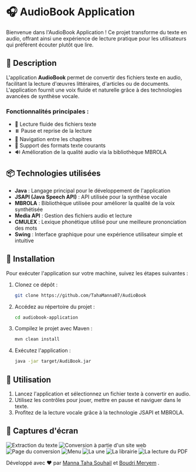 # 🎧 AudioBook Application

Bienvenue dans l'AudioBook Application ! Ce projet transforme du texte en audio, offrant ainsi une expérience de lecture pratique pour les utilisateurs qui préfèrent écouter plutôt que lire.

## 📝 Description

L'application **AudioBook** permet de convertir des fichiers texte en audio, facilitant la lecture d'œuvres littéraires, d'articles ou de documents. L'application fournit une voix fluide et naturelle grâce à des technologies avancées de synthèse vocale.

### Fonctionnalités principales :
- 📖 Lecture fluide des fichiers texte
- ⏸️ Pause et reprise de la lecture
- 🔄 Navigation entre les chapitres
- 📂 Support des formats texte courants
- 🔊 Amélioration de la qualité audio via la bibliothèque MBROLA

## 📦 Technologies utilisées

- **Java** : Langage principal pour le développement de l'application
- **JSAPI (Java Speech API)** : API utilisée pour la synthèse vocale
- **MBROLA** : Bibliothèque utilisée pour améliorer la qualité de la voix synthétisée
- **Media API** : Gestion des fichiers audio et lecture
- **CMULEX** : Lexique phonétique utilisé pour une meilleure prononciation des mots
- **Swing** : Interface graphique pour une expérience utilisateur simple et intuitive

## 🚀 Installation

Pour exécuter l'application sur votre machine, suivez les étapes suivantes :

1. Clonez ce dépôt :
    ```bash
    git clone https://github.com/TahaManna07/AudioBook
    ```
2. Accédez au répertoire du projet :
    ```bash
    cd audiobook-application
    ```
3. Compilez le projet avec Maven :
    ```bash
    mvn clean install
    ```
4. Exécutez l'application :
    ```bash
    java -jar target/AudiBook.jar
    ```

## 🎯 Utilisation

1. Lancez l'application et sélectionnez un fichier texte à convertir en audio.
2. Utilisez les contrôles pour jouer, mettre en pause et naviguer dans le texte.
3. Profitez de la lecture vocale grâce à la technologie JSAPI et MBROLA.

## 📸 Captures d'écran



![Extraction du texte ](https://github.com/user-attachments/assets/070d66fe-74cb-466d-9d2a-1d07377873d0)
![Conversion à partie d'un site web](https://github.com/user-attachments/assets/02c380f8-6197-4ea9-b12c-02bbdfeab7bb)
![Page du conversion](https://github.com/user-attachments/assets/7402670b-a39a-4bba-a035-dc49ee6db062)
![Menu](https://github.com/user-attachments/assets/00a4546e-f55a-433a-a6b9-0ca9da7a92bd)
![La une](https://github.com/user-attachments/assets/79978bcc-573b-4739-bd56-59898dd21e47)
![La librairie](https://github.com/user-attachments/assets/9837251b-1fef-4595-bf6b-adf5847c9414)
![La lecture du PDF](https://github.com/user-attachments/assets/8ae6c695-f08a-42a2-a9fb-fea50dbe1447)



Développé avec ❤️ par [Manna Taha Souhail](https://github.com/TahaManna07) et [Boudri Meryem](https://github.com/Meryem-Boudri) .
